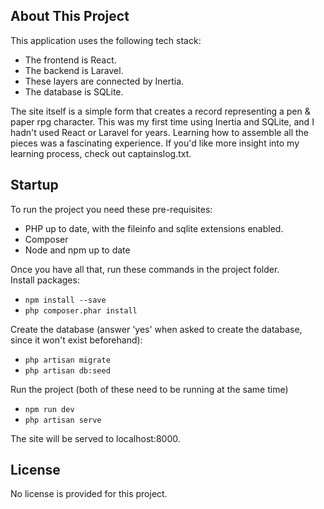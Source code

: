 ## About This Project

This application uses the following tech stack:
 - The frontend is React.
 - The backend is Laravel.
 - These layers are connected by Inertia.
 - The database is SQLite.

The site itself is a simple form that creates a record representing a pen & paper rpg character.
This was my first time using Inertia and SQLite, and I hadn't used React or Laravel for years.
Learning how to assemble all the pieces was a fascinating experience.
If you'd like more insight into my learning process, check out captainslog.txt.


## Startup

To run the project you need these pre-requisites:
 - PHP up to date, with the fileinfo and sqlite extensions enabled.
 - Composer
 - Node and npm up to date

Once you have all that, run these commands in the project folder.  
Install packages:
 - `npm install --save`
 - `php composer.phar install`  

Create the database (answer 'yes' when asked to create the database, since it won't exist beforehand):
 - `php artisan migrate`
 - `php artisan db:seed`  
 
Run the project (both of these need to be running at the same time)
 - `npm run dev`
 - `php artisan serve`

The site will be served to localhost:8000.


## License

No license is provided for this project.
